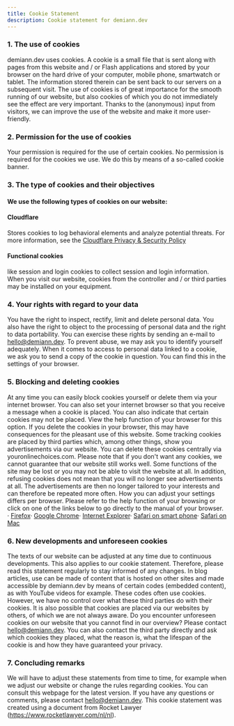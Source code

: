 ```yaml
---
title: Cookie Statement
description: Cookie statement for demiann.dev
---
```


<h3>1. The use of cookies</h3>

demiann.dev uses cookies. A cookie is a small file that is sent along with
pages from this website and / or Flash applications and stored by your browser
on the hard drive of your computer, mobile phone, smartwatch or tablet. The
information stored therein can be sent back to our servers on a subsequent
visit. The use of cookies is of great importance for the smooth running of our
website, but also cookies of which you do not immediately see the effect are
very important. Thanks to the (anonymous) input from visitors, we can improve
the use of the website and make it more user-friendly.

<h3>2. Permission for the use of cookies</h3>

Your permission is required for the use of certain cookies. No permission is
required for the cookies we use. We do this by means of a so-called cookie
banner.

<h3>3. The type of cookies and their objectives</h3>

<h4>We use the following types of cookies on our website:</h4>

<h4>Cloudflare</h4>

Stores cookies to log behavioral elements and analyze potential threats. For
more information, see the
<a href="https://www.cloudflare.com/privacypolicy/">Cloudflare Privacy & Security Policy</a>

<h4>Functional cookies</h4>
like session and login cookies to collect session and login information. When
you visit our website, cookies from the controller and / or third parties may
be installed on your equipment.

<h3>4. Your rights with regard to your data</h3>

You have the right to inspect, rectify, limit and delete personal data. You
also have the right to object to the processing of personal data and the right
to data portability. You can exercise these rights by sending an e-mail to
hello@demiann.dev. To prevent abuse, we may ask you to identify yourself
adequately. When it comes to access to personal data linked to a cookie, we
ask you to send a copy of the cookie in question. You can find this in the
settings of your browser.

<h3>5. Blocking and deleting cookies</h3>

At any time you can easily block cookies yourself or delete them via your
internet browser. You can also set your internet browser so that you receive a
message when a cookie is placed. You can also indicate that certain cookies
may not be placed. View the help function of your browser for this option. If
you delete the cookies in your browser, this may have consequences for the
pleasant use of this website. Some tracking cookies are placed by third
parties which, among other things, show you advertisements via our website.
You can delete these cookies centrally via youronlinechoices.com. Please note
that if you don't want any cookies, we cannot guarantee that our website still
works well. Some functions of the site may be lost or you may not be able to
visit the website at all. In addition, refusing cookies does not mean that you
will no longer see advertisements at all. The advertisements are then no
longer tailored to your interests and can therefore be repeated more often.
How you can adjust your settings differs per browser. Please refer to the help
function of your browsing or click on one of the links below to go directly to
the manual of your browser. ·
<a href="https://support.mozilla.org/en-US/kb/clear-cookies-and-site-data-firefox">Firefox</a>·
<a href="https://support.google.com/chrome/answer/95647?co=GENIE.Platform=Desktop&hl=en" >Google Chrome</a>·
<a href="https://support.microsoft.com/en-gb/kb/278835">Internet Explorer</a>·
<a href="https://support.apple.com/en-en/HT201265">Safari on smart phone</a>·
<a href="https://support.apple.com/en-gb/guide/safari/sfri11471/mac">Safari on Mac</a>

<h3>6. New developments and unforeseen cookies</h3>

The texts of our website can be adjusted at any time due to continuous
developments. This also applies to our cookie statement. Therefore, please
read this statement regularly to stay informed of any changes. In blog
articles, use can be made of content that is hosted on other sites and made
accessible by demiann.dev by means of certain codes (embedded content), as
with YouTube videos for example. These codes often use cookies. However, we
have no control over what these third parties do with their cookies. It is
also possible that cookies are placed via our websites by others, of which we
are not always aware. Do you encounter unforeseen cookies on our website that
you cannot find in our overview? Please contact hello@demiann.dev. You can
also contact the third party directly and ask which cookies they placed, what
the reason is, what the lifespan of the cookie is and how they have guaranteed
your privacy.

<h3>7. Concluding remarks</h3>

We will have to adjust these statements from time to time, for example when we
adjust our website or change the rules regarding cookies. You can consult this
webpage for the latest version. If you have any questions or comments, please
contact hello@demiann.dev. This cookie statement was created using a document
from Rocket Lawyer (https://www.rocketlawyer.com/nl/nl).
